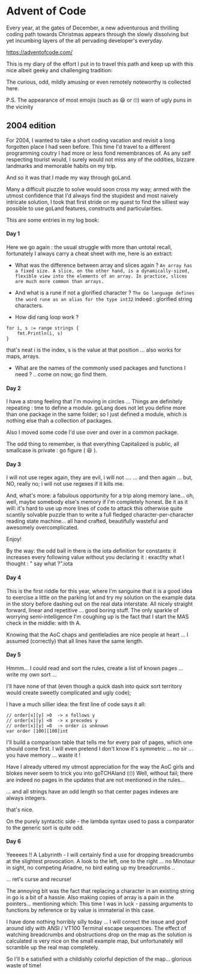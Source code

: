 # Advent of Code
Every year, at the gates of December, a new adventurous and thrilling coding path towards Christmas appears through the slowly dissolving but yet incumbing layers of the all pervading
developer's everyday.  

https://adventofcode.com/ 

This is my diary of the effort I put in to travel this path and keep up with this nice albeit geeky and challenging tradition:

The curious, odd, mildly amusing or even remotely noteworthy is collected here.

P.S. The appearance of most emojis (such as 😆 or 🙄) warn of ugly puns in the vicinity  

## 2004 edition

For 2004, I wanted to take a short coding vacation and revisit a long forgotten place I had seen before. 
This time I'd travel to a different programming coutry I had more or less fond remembrances of.
As any self respecting tourist would, I surely would not miss any of the oddities, bizzare landmarks and memorable habits on my trip.

And so it was that I made my way through goLand.

Many a difficult piuzzle to solve would soon cross my way; armed with the utmost confidence that I'd always find the stupidest and most naively intricate solution, 
I took that first stride on my quest to find the silliest way possible to use goLand features, constructs and particularities.

This are some entries in my log book:  

#### Day 1
Here we go again : the usual struggle with more than untotal recall, fortunately I always carry a cheat sheet with me, here is an extract:

* What was the difference between array and slices again ?
```An array has a fixed size. A slice, on the other hand, is a dynamically-sized, flexible view into the elements of an array. In practice, slices are much more common than arrays.```

* And what is a rune if not a glorified character ? 
``The Go language defines the word rune as an alias for the type int32``
indeed : glorified string characters.

* How did rang loop work ?
```
for i, s := range strings {
	fmt.Println(i, s)
}
```
that's neat i is the index, s is the value at that position ... also works for maps, arrays.

* What are the names of the commonly used packages and functions I need ?
.. come on now; go find them.


#### Day 2 
I have a strong feeling that I'm moving in circles ... Things are definitely repeating : tme to define a module.
goLang does not let you define more than one package in the same folder; 
so I just defined a module, which is nothing else thah a collection of packages.

Also I moved some code I'd use over and over in a common package. 

The odd thing to remember, is that everything Capitalized is public, all smallcase is private : go figure ( :laughing: ).  

#### Day 3
I will not use regex again, they are evil, i will not ....
... and then again ... but, NO, really no; i will not use regexes if it kills me.

And, what's more: a fabulous opportunity for a trip along memory lane... oh, well, maybe somebody else's memory 
if I'm completely honest.
Be it as it will: it's hard to use up more lines of code to attack this otherwise quite scantily solvable puzzle than 
to write a full fledged character-per-character reading state machine... all hand crafted, beautifully wasteful and awesomely overcomplicated.

Enjoy!

By the way: the odd ball in there is the iota definition for constants: it increases every following value without you declaring it :
exactlty what I thought : " say what ?".iota

#### Day 4
This is the first riddle for this year, where I'm sanguine that it is a good idea to exercise a little on the parking lot and try 
my solution on the example data in the story before dashing out on the real data interstate.
All nicely straight forward, linear and repetitive ... good boring stuff.
The only sparkle of worrying semi-intelligence I'm coughing up is the fact that I start the MAS check in the middle: with th A.

Knowing that the AoC chaps and gentleladies are nice people at heart ... I assumed (correctly) that all lines have the same length.

#### Day 5

Hmmm... I could read and sort the rules, create a list of known pages ... write my own sort ...

I'll have none of that (even though a quick dash into quick sort territory would create sweetly complicated and ugly code); 

I have a much sillier idea: the first line of code says it all:
```
// order[x][y] >0  -> x follows y
// order[x][y] <0  -> x precedes y
// order[x][y] =0  -> order is unknown
var order [100][100]int
```
I'll build a comparison table that tells me for every pair of pages, which one should come first.
I will even pretend I don't know it's symmetric ... no sir ... you have memory ... waste it !

Have I already uttered my utmost appreciation for the way the AoC girls and blokes never seem to trick you into goTCHAland (🙄) Well, without fail; there are indeed no pages in the updates that are not mentioned in the rules... 

... and all strings have an odd length so that center pages indexes are always integers.

that's nice.

On the purely syntactic side - the lambda syntax used to pass a comparator to the generic sort is quite odd.

#### Day 6

Yeeeees !! A Labyrinth - I will certainly find a use for dropping breadcrumbs at the slightest provocation.
A look to the left, one to the right ... no Minotaur in sight, no competing Ariadne, no bird eating up my breadcrumbs ..

... ret's curse and recurse!

The annoying bit was the fact that replacing a character in an existing string in go is a bit of a hassle.
Also making copies of array is a pain in the pointers... mentioning which: 
This time I was in luck - passing arguments to functions by reference or by value is immaterial in this case.


I have done nothing horribly silly today ... I will correct the issue and goof around idly with ANSI / VT100 Terminal 
escape sequences.
The effect of watching breadcrumbs and obstructions drop on the map as the solution is calculated 
is very nice on the small example map, but unfortunately will scramble up the real map completely.

So I'll b e satisfied with a childishly colorful depiction of the map... glorious waste of time! 
